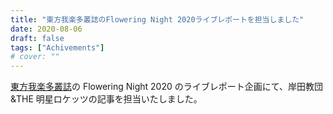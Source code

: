 ```yaml
---
title: "東方我楽多叢誌のFlowering Night 2020ライブレポートを担当しました"
date: 2020-08-06
draft: false
tags: ["Achivements"]
# cover: ""
---
```


[東方我楽多叢誌](https://touhougarakuta.com/)の Flowering Night 2020 のライブレポート企画にて、岸田教団&THE 明星ロケッツの記事を担当いたしました。

<div class="iframely-embed"><div class="iframely-responsive" style="padding-bottom: 56.3021%; padding-top: 120px;"><a href="https://touhougarakuta.com/fl2020_kishidakyoudan" data-iframely-url="//cdn.iframe.ly/1vPgSn0"></a></div></div>

